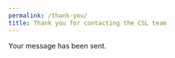 ```yaml
---
permalink: /thank-you/
title: Thank you for contacting the CSL team
---
```


Your message has been sent.